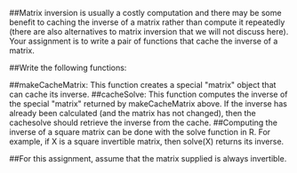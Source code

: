 ##Matrix inversion is usually a costly computation and there may be some benefit to caching the inverse of a matrix rather than compute it repeatedly (there are also alternatives to matrix inversion that we will not discuss here). Your assignment is to write a pair of functions that cache the inverse of a matrix.

##Write the following functions:

##makeCacheMatrix: This function creates a special "matrix" object that can cache its inverse.
##cacheSolve: This function computes the inverse of the special "matrix" returned by makeCacheMatrix above. If the inverse has already been calculated (and the matrix has not changed), then the cachesolve should retrieve the inverse from the cache.
##Computing the inverse of a square matrix can be done with the solve function in R. For example, if X is a square invertible matrix, then solve(X) returns its inverse.

##For this assignment, assume that the matrix supplied is always invertible.

##
